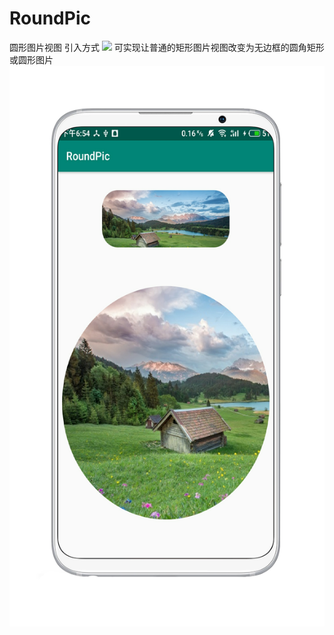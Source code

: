 # RoundPic
圆形图片视图
引入方式
[![](https://jitpack.io/v/Mr-Cai/RoundPic.svg)](https://jitpack.io/#Mr-Cai/RoundPic)
可实现让普通的矩形图片视图改变为无边框的圆角矩形或圆形图片
![img](https://github.com/Mr-Cai/RoundPic/blob/master/screenshot/1538391359364.png)
